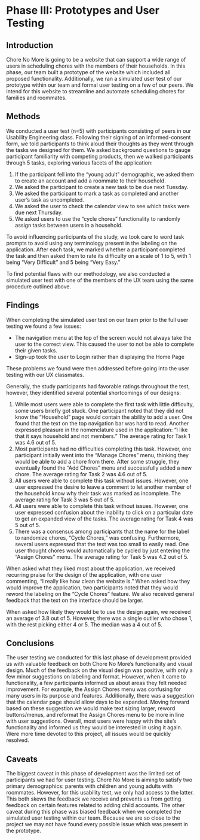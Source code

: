 # Phase III: Prototypes and User Testing

## Introduction

Chore No More is going to be a website that can support a wide range of users in scheduling chores with the members of their households. In this phase, our team built a prototype of the website which included all proposed functionality. Additionally, we ran a simulated user test of our prototype within our team and formal user testing on a few of our peers. We intend for this website to streamline and automate scheduling chores for families and roommates.

## Methods

We conducted a user test (n=5) with participants consisting of peers in our Usability Engineering class. Following their signing of an informed-consent form, we told participants to think aloud their thoughts as they went through the tasks we designed for them. We asked background questions to gauge participant familiarity with competing products, then we walked participants through 5 tasks, exploring various facets of the application:

  1. If the participant fell into the “young adult” demographic, we asked them to create an account and add a roommate to their household.
  2. We asked the participant to create a new task to be due next Tuesday.
  3. We asked the participant to mark a task as completed and another user’s task as uncompleted.
  4. We asked the user to check the calendar view to see which tasks were due next Thursday.
  5. We asked users to use the “cycle chores” functionality to randomly assign tasks between users in a household.

To avoid influencing participants of the study, we took care to word task prompts to avoid using any terminology present in the labeling on the application. After each task, we marked whether a participant completed the task and then asked them to rate its difficulty on a scale of 1 to 5, with 1 being “Very Difficult” and 5 being “Very Easy.” 

To find potential flaws with our methodology, we also conducted a simulated user test with one of the members of the UX team using the same procedure outlined above.

## Findings

When completing the simulated user test on our team prior to the full user testing we found a few issues:

* The navigation menu at the top of the screen would not always take the user to the correct view. This caused the user to not be able to complete their given tasks. 
* Sign-up took the user to Login rather than displaying the Home Page

These problems we found were then addressed before going into the user testing with our UX classmates.

Generally, the study participants had favorable ratings throughout the test, however, they identified several potential shortcomings of our designs:

1. While most users were able to complete the first task with little difficulty, some users briefly got stuck. One participant noted that they did not know the “Household” page would contain the ability to add a user. One found that the text on the top navigation bar was hard to read. Another expressed pleasure in the nomenclature used in the application: “I like that it says household and not members.” The average rating for Task 1 was 4.6 out of 5.
2. Most participants had no difficulties completing this task. However, one participant initially went into the “Manage Chores” menu, thinking they would be able to add a chore from there. After some struggle, they eventually found the “Add Chores” menu and successfully added a new chore. The average rating for Task 2 was 4.6 out of 5.
3. All users were able to complete this task without issues. However, one user expressed the desire to leave a comment to let another member of the household know why their task was marked as incomplete. The average rating for Task 3 was 5 out of 5.
5. All users were able to complete this task without issues. However, one user expressed confusion about the inability to click on a particular date to get an expanded view of the tasks. The average rating for Task 4 was 5 out of 5.
6. There was a consensus among participants that the name for the label to randomize chores, “Cycle Chores,” was confusing. Furthermore, several users expressed that the text was too small to easily read. One user thought chores would automatically be cycled by just entering the “Assign Chores” menu. The average rating for Task 5 was 4.2 out of 5.

When asked what they liked most about the application, we received recurring praise for the design of the application, with one user commenting, “I really like how clean the website is.” When asked how they would improve the application, two participants noted that they would reword the labeling on the “Cycle Chores” feature. We also received general feedback that the text on the interface should be larger. 

When asked how likely they would be to use the design again, we received an average of 3.8 out of 5. However, there was a single outlier who chose 1, with the rest picking either 4 or 5. The median was a 4 out of 5.

## Conclusions

The user testing we conducted for this last phase of development provided us with valuable feedback on both Chore No More’s functionality and visual design. Much of the feedback on the visual design was positive, with only a few minor suggestions on labeling and format. However, when it came to functionality, a few participants informed us about areas they felt needed improvement. For example, the Assign Chores menu was confusing for many users in its purpose and features. Additionally, there was a suggestion that the calendar page should allow days to be expanded. Moving forward based on these suggestion we would make text sizing larger, reword buttons/menus, and reformat the Assign Chores menu to be more in line with user suggestions. Overall, most users were happy with the site’s functionality and informed us they would be interested in using it again. Were more time devoted to this project, all issues would be quickly resolved. 

## Caveats

The biggest caveat in this phase of development was the limited set of participants we had for user testing. Chore No More is aiming to satisfy two primary demographics: parents with children and young adults with roommates. However, for this usability test, we only had access to the latter. This both skews the feedback we receive and prevents us from getting feedback on certain features related to adding child accounts. The other caveat during this phase was biased feedback when we completed the simulated user testing within our team. Because we are so close to the project we may not have found every possible issue which was present in the prototype.
